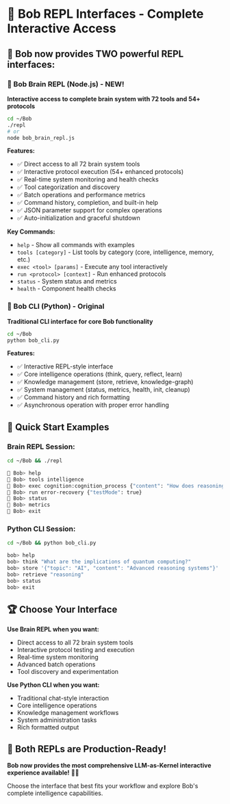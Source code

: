 # 🎯 Bob REPL Interfaces - Complete Interactive Access

## 🚀 Bob now provides TWO powerful REPL interfaces:

### 🧠 Bob Brain REPL (Node.js) - **NEW!**
**Interactive access to complete brain system with 72 tools and 54+ protocols**

```bash
cd ~/Bob
./repl
# or
node bob_brain_repl.js
```

**Features:**
- ✅ Direct access to all 72 brain system tools
- ✅ Interactive protocol execution (54+ enhanced protocols)
- ✅ Real-time system monitoring and health checks
- ✅ Tool categorization and discovery
- ✅ Batch operations and performance metrics
- ✅ Command history, completion, and built-in help
- ✅ JSON parameter support for complex operations
- ✅ Auto-initialization and graceful shutdown

**Key Commands:**
- `help` - Show all commands with examples
- `tools [category]` - List tools by category (core, intelligence, memory, etc.)
- `exec <tool> [params]` - Execute any tool interactively
- `run <protocol> [context]` - Run enhanced protocols
- `status` - System status and metrics
- `health` - Component health checks

### 🐍 Bob CLI (Python) - **Original**
**Traditional CLI interface for core Bob functionality**

```bash
cd ~/Bob
python bob_cli.py
```

**Features:**
- ✅ Interactive REPL-style interface
- ✅ Core intelligence operations (think, query, reflect, learn)
- ✅ Knowledge management (store, retrieve, knowledge-graph)
- ✅ System management (status, metrics, health, init, cleanup)
- ✅ Command history and rich formatting
- ✅ Asynchronous operation with proper error handling

## 🎪 Quick Start Examples

### Brain REPL Session:
```bash
cd ~/Bob && ./repl

🧠 Bob> help
🧠 Bob> tools intelligence
🧠 Bob> exec cognition:cognition_process {"content": "How does reasoning work?"}
🧠 Bob> run error-recovery {"testMode": true}
🧠 Bob> status
🧠 Bob> metrics
🧠 Bob> exit
```

### Python CLI Session:
```bash
cd ~/Bob && python bob_cli.py

bob> help
bob> think "What are the implications of quantum computing?"
bob> store '{"topic": "AI", "content": "Advanced reasoning systems"}'
bob> retrieve "reasoning"
bob> status
bob> exit
```

## 🏆 Choose Your Interface

**Use Brain REPL when you want:**
- Direct access to all 72 brain system tools
- Interactive protocol testing and execution
- Real-time system monitoring
- Advanced batch operations
- Tool discovery and experimentation

**Use Python CLI when you want:**
- Traditional chat-style interaction
- Core intelligence operations
- Knowledge management workflows
- System administration tasks
- Rich formatted output

## 🎉 Both REPLs are Production-Ready!

**Bob now provides the most comprehensive LLM-as-Kernel interactive experience available!** 🤖✨

Choose the interface that best fits your workflow and explore Bob's complete intelligence capabilities.
